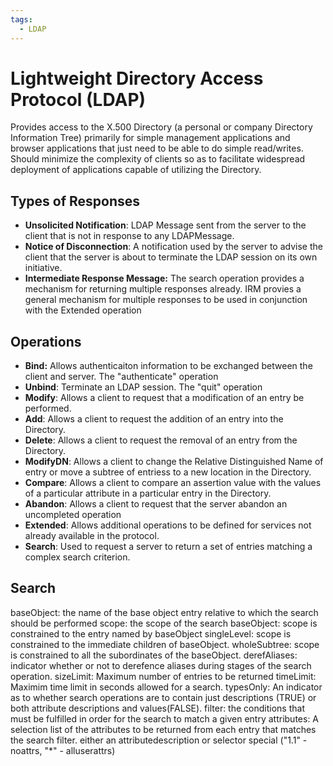 ```yaml
---
tags:
  - LDAP
---
```


# Lightweight Directory Access Protocol (LDAP)

Provides access to the X.500 Directory (a personal or company Directory Information Tree) primarily for simple management applications and browser applications that just need to be able to do simple read/writes. Should minimize the complexity of clients so as to facilitate widespread deployment of applications capable of utilizing the Directory.

## Types of Responses

- **Unsolicited Notification**: LDAP Message sent from the server to the client that is not in response to any LDAPMessage.
- **Notice of Disconnection**: A notification used by the server to advise the client that the server is about to terminate the LDAP session on its own initiative.
- **Intermediate Response Message:** The search operation provides a mechanism for returning multiple responses already. IRM provies a general mechanism for multiple responses to be used in conjunction with the Extended operation

## Operations

- **Bind:** Allows authenticaiton information to be exchanged between the client and server. The "authenticate" operation
- **Unbind**: Terminate an LDAP session. The "quit" operation
- **Modify**: Allows a client to request that a modification of an entry be performed.
- **Add**: Allows a client to request the addition of an entry into the Directory.
- **Delete**: Allows a client to request the removal of an entry from the Directory.
- **ModifyDN**: Allows a client to change the Relative Distinguished Name of entry or move a subtree of entriess to a new location in the Directory.
- **Compare**: Allows a client to compare an assertion value with the values of a particular attribute in a particular entry in the Directory.
- **Abandon**: Allows a client to request that the server abandon an uncompleted operation
- **Extended**: Allows additional operations to be defined for services not already available in the protocol.
- **Search**: Used to request a server to return a set of entries matching a complex search criterion.

## Search
  baseObject: the name of the base object entry relative to which the search should be performed
  scope: the scope of the search 
        baseObject: scope is constrained to the entry named by baseObject
        singleLevel: scope is constrained to the immediate children of baseObject.
        wholeSubtree: scope is constrained to all the subordinates of the baseObject.
  derefAliases: indicator whether or not to derefence aliases during stages of the search operation.
  sizeLimit: Maximum number of entries to be returned
  timeLimit: Maximim time limit in seconds allowed for a search.
  typesOnly: An indicator as to whether search operations are to contain just descriptions (TRUE) or both attribute descriptions and values(FALSE).
  filter: the conditions that must be fulfilled in order for the search to match a given entry
  attributes: A selection list of the attributes to be returned from each entry that matches the search filter.
        either an attributedescription or selector special ("1.1" - noattrs, "*" - alluserattrs)

